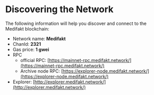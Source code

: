 # Discovering the Network



The following information will help you discover and connect to the Medifakt blockchain:  &#x20;

* Network name: **Medifakt**
* ChanId: **2321**
* Gas price: **1 gwei**
* RPC
  * official RPC: [https://mainnet-rpc.medifakt.network/](https://mainnet-rpc.medifakt.network/)
  * Archive node RPC:  [https://explorer-node.medifakt.network/](https://explorer-node.medifakt.network/)
* Explorer: [http://explorer.medifakt.network/](http://explorer.medifakt.network/)
